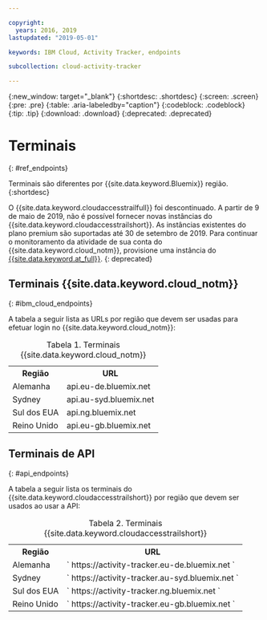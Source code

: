 ```yaml
---

copyright:
  years: 2016, 2019
lastupdated: "2019-05-01"

keywords: IBM Cloud, Activity Tracker, endpoints

subcollection: cloud-activity-tracker

---
```


{:new_window: target="_blank"}
{:shortdesc: .shortdesc}
{:screen: .screen}
{:pre: .pre}
{:table: .aria-labeledby="caption"}
{:codeblock: .codeblock}
{:tip: .tip}
{:download: .download}
{:deprecated: .deprecated}


# Terminais
{: #ref_endpoints}

Terminais são diferentes por  {{site.data.keyword.Bluemix}}  região.
{:shortdesc}

O {{site.data.keyword.cloudaccesstrailfull}} foi descontinuado. A partir de 9 de maio de 2019, não é possível fornecer novas instâncias do {{site.data.keyword.cloudaccesstrailshort}}. As instâncias existentes do plano premium são suportadas até 30 de setembro de 2019. Para continuar o monitoramento da atividade de sua conta do {{site.data.keyword.cloud_notm}}, provisione uma instância do [{{site.data.keyword.at_full}}](/docs/services/Activity-Tracker-with-LogDNA?topic=logdnaat-getting-started#getting-started).
{: deprecated}


## Terminais {{site.data.keyword.cloud_notm}}
{: #ibm_cloud_endpoints}

A tabela a seguir lista as URLs por região que devem ser usadas para efetuar login no {{site.data.keyword.cloud_notm}}:
	
<table>
	<caption>Tabela 1. Terminais {{site.data.keyword.cloud_notm}}</caption>
	<tr>
	  <th>Região</th>
	  <th>URL</th>
	</tr>
	<tr>
	  <td>Alemanha</td>
	  <td>api.eu-de.bluemix.net</td>
	</tr>
	<tr>
	  <td>Sydney</td>
	  <td>api.au-syd.bluemix.net</td>
	</tr>
	<tr>
	  <td>Sul dos EUA</td>
	  <td>api.ng.bluemix.net</td>
	</tr>
	<tr>
	  <td>Reino Unido</td>
	  <td>api.eu-gb.bluemix.net</td>
	</tr>
</table>


## Terminais de API
{: #api_endpoints}

A tabela a seguir lista os terminais do {{site.data.keyword.cloudaccesstrailshort}} por região que devem ser usados ao usar a API:
	
<table>
	<caption>Tabela 2. Terminais {{site.data.keyword.cloudaccesstrailshort}}</caption>
	<tr>
	  <th>Região</th>
	  <th>URL</th>
	</tr>
	<tr>
	  <td>Alemanha</td>
	  <td>` https://activity-tracker.eu-de.bluemix.net `</td>
	</tr>
	<tr>
	  <td>Sydney</td>
	  <td>` https://activity-tracker.au-syd.bluemix.net `</td>
	</tr>
	<tr>
	  <td>Sul dos EUA</td>
	  <td>` https://activity-tracker.ng.bluemix.net `</td>
	</tr>
	<tr>
	  <td>Reino Unido</td>
	  <td>` https://activity-tracker.eu-gb.bluemix.net `</td>
	</tr>
</table>


